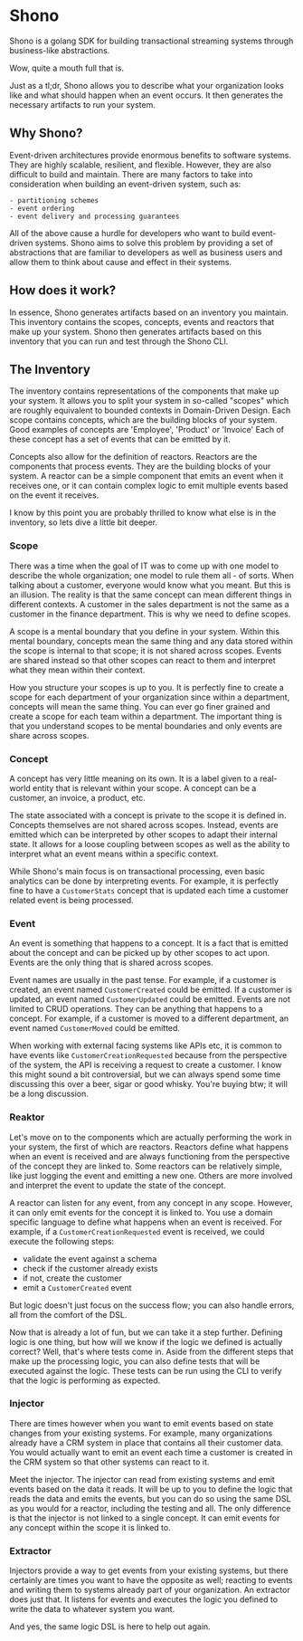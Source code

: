 # Shono
Shono is a golang SDK for building transactional streaming systems through business-like abstractions.

Wow, quite a mouth full that is.

Just as a tl;dr, Shono allows you to describe what your organization looks like and what should happen when an event
occurs. It then generates the necessary artifacts to run your system.

## Why Shono?
Event-driven architectures provide enormous benefits to software systems. They are highly scalable, resilient, and 
flexible. However, they are also difficult to build and maintain. There are many factors to take into consideration 
when building an event-driven system, such as:

    - partitioning schemes
    - event ordering
    - event delivery and processing guarantees

All of the above cause a hurdle for developers who want to build event-driven systems. Shono aims to solve this problem
by providing a set of abstractions that are familiar to developers as well as business users and allow them to think 
about cause and effect in their systems.

## How does it work?
In essence, Shono generates artifacts based on an inventory you maintain. This inventory contains the scopes, concepts,
events and reactors that make up your system. Shono then generates artifacts based on this inventory that you can run
and test through the Shono CLI.

## The Inventory
The inventory contains representations of the components that make up your system. It allows you to split your system
in so-called "scopes" which are roughly equivalent to bounded contexts in Domain-Driven Design. Each scope contains
concepts, which are the building blocks of your system. Good examples of concepts are 'Employee', 'Product' or 
'Invoice' Each of these concept has a set of events that can be emitted by it.

Concepts also allow for the definition of reactors. Reactors are the components that process events. They are the
building blocks of your system. A reactor can be a simple component that emits an event when it receives one, or it
can contain complex logic to emit multiple events based on the event it receives.

I know by this point you are probably thrilled to know what else is in the inventory, so lets dive a little bit deeper.

### Scope
There was a time when the goal of IT was to come up with one model to describe the whole organization; one model to 
rule them all - of sorts. When talking about a customer, everyone would know what you meant. But this is an illusion. 
The reality is that the same concept can mean different things in different contexts. A customer in the sales 
department is not the same as a customer in the finance department. This is why we need to define scopes.

A scope is a mental boundary that you define in your system. Within this mental boundary, concepts mean the same thing
and any data stored within the scope is internal to that scope; it is not shared across scopes. Events are shared 
instead so that other scopes can react to them and interpret what they mean within their context.

How you structure your scopes is up to you. It is perfectly fine to create a scope for each department of your 
organization since within a department, concepts will mean the same thing. You can ever go finer grained and create
a scope for each team within a department. The important thing is that you understand scopes to be mental boundaries
and only events are share across scopes.

### Concept
A concept has very little meaning on its own. It is a label given to a real-world entity that is relevant within your
scope. A concept can be a customer, an invoice, a product, etc.

The state associated with a concept is private to the scope it is defined in. Concepts themselves are not shared 
across scopes. Instead, events are emitted which can be interpreted by other scopes to adapt their internal state. It
allows for a loose coupling between scopes as well as the ability to interpret what an event means within a specific
context.

While Shono's main focus is on transactional processing, even basic analytics can be done by interpreting events. For
example, it is perfectly fine to have a `CustomerStats` concept that is updated each time a customer related event is
being processed.

### Event
An event is something that happens to a concept. It is a fact that is emitted about the concept and can be picked up
by other scopes to act upon. Events are the only thing that is shared across scopes.

Event names are usually in the past tense. For example, if a customer is created, an event named `CustomerCreated`
could be emitted. If a customer is updated, an event named `CustomerUpdated` could be emitted. Events are not limited
to CRUD operations. They can be anything that happens to a concept. For example, if a customer is moved to a different 
department, an event named `CustomerMoved` could be emitted.

When working with external facing systems like APIs etc, it is common to have events like `CustomerCreationRequested`
because from the perspective of the system, the API is receiving a request to create a customer. I know this might 
sound a bit controversial, but we can always spend some time discussing this over a beer, sigar or good whisky. You're
buying btw; it will be a long discussion.

### Reaktor
Let's move on to the components which are actually performing the work in your system, the first of which are reactors.
Reactors define what happens when an event is received and are always functioning from the perspective of the concept
they are linked to. Some reactors can be relatively simple, like just logging the event and emitting a new one. Others
are more involved and interpret the event to update the state of the concept.

A reactor can listen for any event, from any concept in any scope. However, it can only emit events for the concept it
is linked to. You use a domain specific language to define what happens when an event is received. For example, if a
`CustomerCreationRequested` event is received, we could execute the following steps:

- validate the event against a schema
- check if the customer already exists
- if not, create the customer
- emit a `CustomerCreated` event

But logic doesn't just focus on the success flow; you can also handle errors, all from the comfort of the DSL.

Now that is already a lot of fun, but we can take it a step further. Defining logic is one thing, but how will
we know if the logic we defined is actually correct? Well, that's where tests come in. Aside from the different steps
that make up the processing logic, you can also define tests that will be executed against the logic. These tests can
be run using the CLI to verify that the logic is performing as expected.

### Injector
There are times however when you want to emit events based on state changes from your existing systems. For example,
many organizations already have a CRM system in place that contains all their customer data. You would actually want
to emit an event each time a customer is created in the CRM system so that other systems can react to it.

Meet the injector. The injector can read from existing systems and emit events based on the data it reads. It will
be up to you to define the logic that reads the data and emits the events, but you can do so using the same DSL as
you would for a reactor, including the testing and all. The only difference is that the injector is not linked to a
single concept. It can emit events for any concept within the scope it is linked to.

### Extractor
Injectors provide a way to get events from your existing systems, but there certainly are times you want to have the
opposite as well; reacting to events and writing them to systems already part of your organization. An extractor does
just that. It listens for events and executes the logic you defined to write the data to whatever system you want.

And yes, the same logic DSL is here to help out again.

